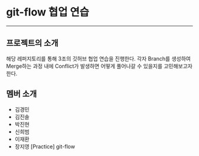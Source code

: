# git-flow 협업 연습

---

## 프로젝트의 소개

해당 레퍼지토리를 통해 3조의 깃허브 협업 연습을 진행한다. 각자 Branch를 생성하여 Merge하는 과정 내에 Conflict가 발생하면 어떻게 풀어나갈 수 있을지를 고민해보고자 한다.

## 멤버 소개

- 김경민
- 김진솔
- 박진현
- 신희범
- 이재환
- 장지영
  [Practice] git-flow
